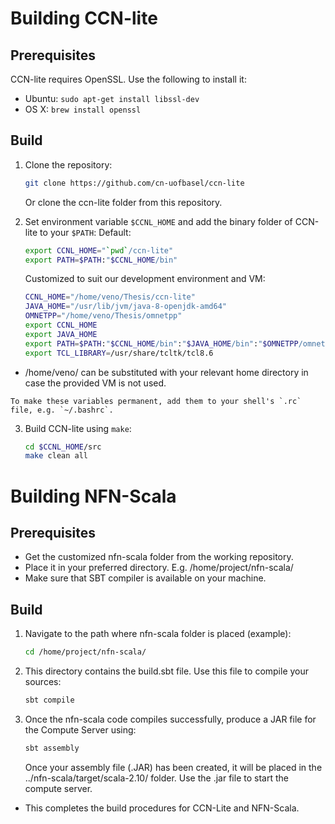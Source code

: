 # Building CCN-lite

## Prerequisites

CCN-lite requires OpenSSL. Use the following to install it:
* Ubuntu: `sudo apt-get install libssl-dev`
* OS X: `brew install openssl`

## Build

1.  Clone the repository:
    ```bash
    git clone https://github.com/cn-uofbasel/ccn-lite
    ```
    Or clone the ccn-lite folder from this repository.

2.  Set environment variable `$CCNL_HOME` and add the binary folder of CCN-lite to your `$PATH`:
    Default:
    ```bash
    export CCNL_HOME="`pwd`/ccn-lite"
    export PATH=$PATH:"$CCNL_HOME/bin"
    ```
    Customized to suit our development environment and VM:
    ```bash
    CCNL_HOME="/home/veno/Thesis/ccn-lite"
    JAVA_HOME="/usr/lib/jvm/java-8-openjdk-amd64"
    OMNETPP="/home/veno/Thesis/omnetpp"
    export CCNL_HOME
    export JAVA_HOME
    export PATH=$PATH:"$CCNL_HOME/bin":"$JAVA_HOME/bin":"$OMNETPP/omnetpp-4.5/bin"
    export TCL_LIBRARY=/usr/share/tcltk/tcl8.6
    ```
   * /home/veno/ can be substituted with your relevant home directory in case the provided VM is not used.

    To make these variables permanent, add them to your shell's `.rc` file, e.g. `~/.bashrc`.

3.  Build CCN-lite using `make`:
    ```bash
    cd $CCNL_HOME/src
    make clean all
    ```

# Building NFN-Scala

## Prerequisites

* Get the customized nfn-scala folder from the working repository.
* Place it in your preferred directory. E.g. /home/project/nfn-scala/
* Make sure that SBT compiler is available on your machine.

## Build

1.  Navigate to the path where nfn-scala folder is placed (example):
    
    ```bash
    cd /home/project/nfn-scala/
    ```

2.  This directory contains the build.sbt file. Use this file to compile your sources:

    ```bash
    sbt compile
    ```

3.  Once the nfn-scala code compiles successfully, produce a JAR file for the Compute Server using:

    ```bash
    sbt assembly
    ```

    Once your assembly file (.JAR) has been created, it will be placed in the ../nfn-scala/target/scala-2.10/ folder. Use the .jar file to start the compute server.


* This completes the build procedures for CCN-Lite and NFN-Scala.
